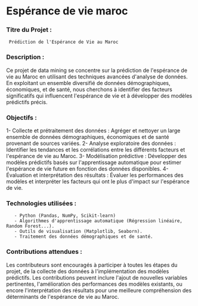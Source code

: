 # Espérance de vie maroc

### Titre du Projet :
     
     Prédiction de l'Espérance de Vie au Maroc

### Description :

Ce projet de data mining se concentre sur la prédiction de l'espérance de vie au Maroc en utilisant des techniques avancées d'analyse de données. En exploitant un ensemble diversifié de données démographiques, économiques, et de santé, nous cherchons à identifier des facteurs significatifs qui influencent l'espérance de vie et à développer des modèles prédictifs précis.

### Objectifs :

   1- Collecte et prétraitement des données : Agréger et nettoyer un large ensemble de données démographiques, économiques et de santé provenant de sources variées.
   2- Analyse exploratoire des données : Identifier les tendances et les corrélations entre les différents facteurs et l'espérance de vie au Maroc.
   3- Modélisation prédictive : Développer des modèles prédictifs basés sur l'apprentissage automatique pour estimer l'espérance de vie future en fonction des données disponibles.
   4- Évaluation et interprétation des résultats : Évaluer les performances des modèles et interpréter les facteurs qui ont le plus d'impact sur l'espérance de vie.

### Technologies utilisées :

       - Python (Pandas, NumPy, Scikit-learn)
       - Algorithmes d'apprentissage automatique (Régression linéaire, Random Forest...).
       - Outils de visualisation (Matplotlib, Seaborn).
       - Traitement des données démographiques et de santé.

### Contributions attendues :

Les contributeurs sont encouragés à participer à toutes les étapes du projet, de la collecte des données à l'implémentation des modèles prédictifs. Les contributions peuvent inclure l'ajout de nouvelles variables pertinentes, l'amélioration des performances des modèles existants, ou encore l'interprétation des résultats pour une meilleure compréhension des déterminants de l'espérance de vie au Maroc.
